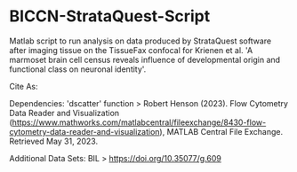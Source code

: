 # BICCN-StrataQuest-Script
Matlab script to run analysis on data produced by StrataQuest software after imaging tissue on the TissueFax confocal for Krienen et al. 'A marmoset brain cell census reveals influence of developmental origin and functional class on neuronal identity'.

Cite As:


Dependencies:
'dscatter' function > Robert Henson (2023). Flow Cytometry Data Reader and Visualization (https://www.mathworks.com/matlabcentral/fileexchange/8430-flow-cytometry-data-reader-and-visualization), MATLAB Central File Exchange. Retrieved May 31, 2023.

Additional Data Sets:
BIL > https://doi.org/10.35077/g.609

